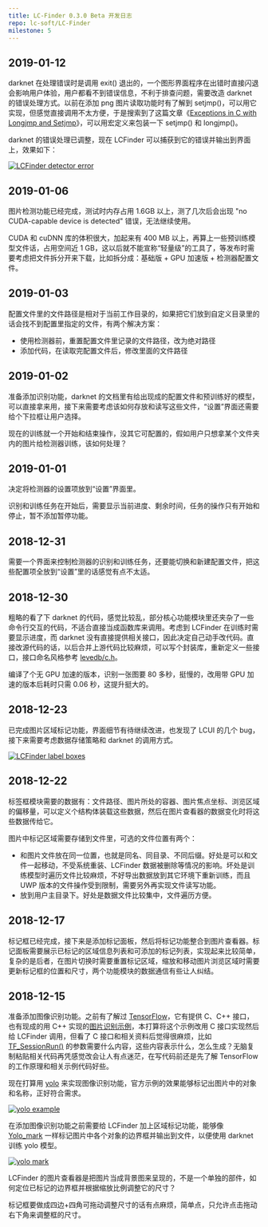 ```yaml
---
title: LC-Finder 0.3.0 Beta 开发日志
repo: lc-soft/LC-Finder
milestone: 5
---
```

## 2019-01-12
darknet 在处理错误时是调用 exit() 退出的，一个图形界面程序在出错时直接闪退会影响用户体验，用户都看不到错误信息，不利于排查问题，需要改造 darknet 的错误处理方式。以前在添加 png 图片读取功能时有了解到 setjmp()，可以用它实现，但感觉直接调用不太方便，于是搜索到了这篇文章《[Exceptions in C with Longjmp and Setjmp](http://www.di.unipi.it/~nids/docs/longjump_try_trow_catch.html)》，可以用宏定义来包装一下 setjmp() 和 longjmp()。

darknet 的错误处理已调整，现在 LCFinder 可以捕获到它的错误并输出到界面上，效果如下：

[![LCFinder detector error](/static/images/devlog/20190112202427.png "LCFinder detector error")](/static/images/devlog/20190112202427.png)

## 2019-01-06

图片检测功能已经完成，测试时内存占用 1.6GB 以上，测了几次后会出现 "no CUDA-capable device is detected" 错误，无法继续使用。

CUDA 和 cuDNN 库的体积很大，加起来有 400 MB 以上，再算上一些预训练模型文件话，占用空间近 1 GB，这以后就不能宣称“轻量级”的工具了，等发布时需要考虑把文件拆分开来下载，比如拆分成：基础版 + GPU 加速版 + 检测器配置文件。

## 2019-01-03

配置文件里的文件路径是相对于当前工作目录的，如果把它们放到自定义目录里的话会找不到配置里指定的文件，有两个解决方案：

- 使用检测器前，重置配置文件里记录的文件路径，改为绝对路径
- 添加代码，在读取完配置文件后，修改里面的文件路径

## 2019-01-02

准备添加识别功能，darknet 的文档里有给出现成的配置文件和预训练好的模型，可以直接拿来用，接下来需要考虑该如何存放和读写这些文件，“设置”界面还需要给个下拉框让用户选择。

现在的训练就一个开始和结束操作，没其它可配置的，假如用户只想拿某个文件夹内的图片给检测器训练，该如何处理？

## 2019-01-01

决定将检测器的设置项放到“设置”界面里。

识别和训练任务在开始后，需要显示当前进度、剩余时间，任务的操作只有开始和停止，暂不添加暂停功能。

## 2018-12-31

需要一个界面来控制检测器的识别和训练任务，还要能切换和新建配置文件，把这些配置项全放到“设置”里的话感觉有点不太适。

## 2018-12-30

粗略的看了下 darknet 的代码，感觉比较乱，部分核心功能模块里还夹杂了一些命令行交互的代码，不适合直接当成函数库来调用。考虑到 LCFinder 在训练时需要显示进度，而 darknet 没有直接提供相关接口，因此决定自己动手改代码。直接改源代码的话，以后合并上游代码比较麻烦，可以写个封装库，重新定义一些接口，接口命名风格参考 [levedb/c.h](https://github.com/google/leveldb/blob/master/include/leveldb/c.h)。

编译了个无 GPU 加速的版本，识别一张图要 80 多秒，挺慢的，改用带 GPU 加速的版本后耗时只需 0.06 秒，这提升挺大的。

## 2018-12-23

已完成图片区域标记功能，界面细节有待继续改进，也发现了 LCUI 的几个 bug，接下来需要考虑数据存储策略和 darknet 的调用方式。

[![LCFinder label boxes](/static/images/devlog/20181223221409.png "LCFinder label boxes")](/static/images/devlog/20181223221409.png)

## 2018-12-22

标签框模块需要的数据有：文件路径、图片所处的容器、图片焦点坐标、浏览区域的偏移量，可以定义个结构体装载这些数据，然后在图片查看器的数据变化时将这些数据传给它。

图片中标记区域需要存储到文件里，可选的文件位置有两个：

- 和图片文件放在同一位置，也就是同名、同目录、不同后缀。好处是可以和文件一起移动，不受系统重装、LCFinder 数据被删除等情况的影响。坏处是训练模型时遍历文件比较麻烦，不好导出数据放到其它环境下重新训练，而且 UWP 版本的文件操作受到限制，需要另外再实现文件读写功能。
- 放到用户主目录下。好处是数据文件比较集中，文件遍历方便。

## 2018-12-17

标记框已经完成，接下来是添加标记面板，然后将标记功能整合到图片查看器。标记面板需要展示已标记的区域信息列表和可添加的标记列表，实现起来比较简单，复杂的是后者，在图片切换时需要重置标记区域，缩放和移动图片浏览区域时需要更新标记框的位置和尺寸，两个功能模块的数据通信有些让人纠结。

## 2018-12-15

准备添加图像识别功能。之前有了解过 [TensorFlow](https://github.com/tensorflow/tensorflow)，它有提供 C、C++ 接口，也有现成的用 C++ 实现的[图片识别示例](https://github.com/tensorflow/tensorflow/tree/master/tensorflow/examples/label_image)，本打算将这个示例改用 C 接口实现然后给 LCFinder 调用，但看了 C 接口和相关资料后觉得很麻烦，比如 [TF_SessionRun()](https://github.com/tensorflow/tensorflow/blob/master/tensorflow/c/c_api.h#L1393-L1430) 的参数需要什么内容，这些内容表示什么，怎么生成？无脑复制粘贴相关代码再凭感觉改会让人有点迷茫，在写代码前还是先了解 TensorFlow 的工作原理和相关示例代码好些。

现在打算用 [yolo](https://pjreddie.com/darknet/yolo/) 来实现图像识别功能，官方示例的效果能够标记出图片中的对象和名称，正好符合需求。

[![yolo example](https://pjreddie.com/media/image/Screen_Shot_2018-03-24_at_10.48.42_PM.png "yolo example")](https://pjreddie.com/media/image/Screen_Shot_2018-03-24_at_10.48.42_PM.png)

在添加图像识别功能之前需要给 LCFinder 加上区域标记功能，能够像 [Yolo_mark](https://github.com/AlexeyAB/Yolo_mark) 一样标记图片中各个对象的边界框并输出到文件，以便使用 darknet 训练 yolo 模型。

[![yolo mark](https://camo.githubusercontent.com/e1e33a7ef92dfc86ab8929dd0e8e96395cbcab5c/68747470733a2f2f686162726173746f726167652e6f72672f66696c65732f3232392f6630362f3237372f32323966303632373766636334393237393334326237656466616262623437612e6a7067 "yolo mark")](https://camo.githubusercontent.com/e1e33a7ef92dfc86ab8929dd0e8e96395cbcab5c/68747470733a2f2f686162726173746f726167652e6f72672f66696c65732f3232392f6630362f3237372f32323966303632373766636334393237393334326237656466616262623437612e6a7067)

LCFinder 的图片查看器是把图片当成背景图来呈现的，不是一个单独的部件，如何定位已标记的边界框并根据缩放比例调整它的尺寸？

标记框要做成四边+四角可拖动调整尺寸的话有点麻烦，简单点，只允许点击拖动右下角来调整框的尺寸。